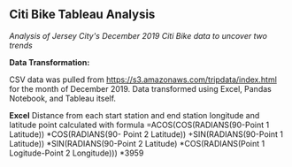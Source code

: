 ## Citi Bike Tableau Analysis

*Analysis of Jersey City's December 2019 Citi Bike data to uncover two trends*


**Data Transformation:**

CSV data was pulled from https://s3.amazonaws.com/tripdata/index.html for the month of December 2019. Data transformed using Excel, Pandas Notebook, and Tableau itself. 

**Excel**
Distance from each start station and end station longitude and latitude point calculated with formula =ACOS(COS(RADIANS(90-Point 1 Latitude)) *COS(RADIANS(90- Point 2 Latitude)) +SIN(RADIANS(90-Point 1 Latitude)) *SIN(RADIANS(90-Point 2 Latitude) *COS(RADIANS(Point 1 Logitude-Point 2 Longitude))) *3959


